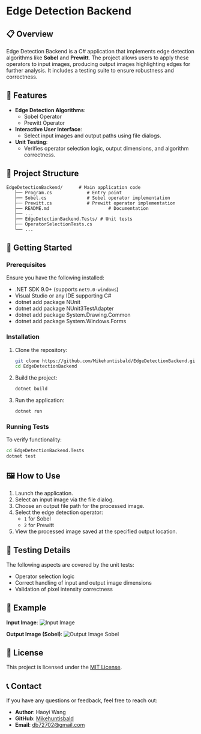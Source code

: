 # Edge Detection Backend

## 📋 Overview
Edge Detection Backend is a C# application that implements edge detection algorithms like **Sobel** and **Prewitt**. The project allows users to apply these operators to input images, producing output images highlighting edges for further analysis. It includes a testing suite to ensure robustness and correctness.

## 🎯 Features
- **Edge Detection Algorithms**:
  - Sobel Operator
  - Prewitt Operator
- **Interactive User Interface**:
  - Select input images and output paths using file dialogs.
- **Unit Testing**:
  - Verifies operator selection logic, output dimensions, and algorithm correctness.

## 📁 Project Structure
```
EdgeDetectionBackend/      # Main application code
   ├── Program.cs             # Entry point
   ├── Sobel.cs               # Sobel operator implementation
   ├── Prewitt.cs             # Prewitt operator implementation
   ├── README.md                      # Documentation
   ├── ...
   ├── EdgeDetectionBackend.Tests/ # Unit tests
   ├── OperatorSelectionTests.cs
   └── ...
```

## 🚀 Getting Started

### Prerequisites
Ensure you have the following installed:
- .NET SDK 9.0+ (supports `net9.0-windows`)
- Visual Studio or any IDE supporting C#
- dotnet add package NUnit
- dotnet add package NUnit3TestAdapter
- dotnet add package System.Drawing.Common
- dotnet add package System.Windows.Forms

### Installation
1. Clone the repository:
   ```bash
   git clone https://github.com/Mikehuntisbald/EdgeDetectionBackend.git
   cd EdgeDetectionBackend
   ```
2. Build the project:
   ```bash
   dotnet build
   ```
3. Run the application:
   ```bash
   dotnet run
   ```

### Running Tests
To verify functionality:
```bash
cd EdgeDetectionBackend.Tests
dotnet test
```

## 🖼️ How to Use
1. Launch the application.
2. Select an input image via the file dialog.
3. Choose an output file path for the processed image.
4. Select the edge detection operator:
   - `1` for Sobel
   - `2` for Prewitt
5. View the processed image saved at the specified output location.

## 🧪 Testing Details
The following aspects are covered by the unit tests:
- Operator selection logic
- Correct handling of input and output image dimensions
- Validation of pixel intensity correctness

## 📖 Example
**Input Image**:
![Input Image](https://example.com/input-image.jpg)

**Output Image (Sobel)**:
![Output Image Sobel](https://example.com/output-image-sobel.jpg)

## 📜 License
This project is licensed under the [MIT License](LICENSE).

## 📞 Contact
If you have any questions or feedback, feel free to reach out:
- **Author**: Haoyi Wang
- **GitHub**: [Mikehuntisbald](https://github.com/Mikehuntisbald)
- **Email**: db72702@gmail.com
